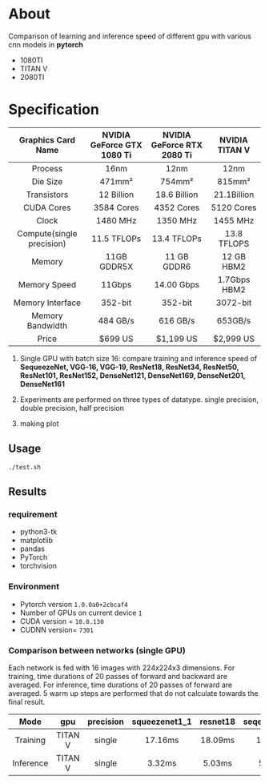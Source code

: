 # About
Comparison of learning and inference speed of different gpu with various cnn models in __pytorch__

* 1080TI
* TITAN V
* 2080TI

# Specification

|Graphics Card Name|NVIDIA GeForce GTX 1080 Ti|NVIDIA GeForce RTX 2080 Ti|NVIDIA TITAN V
|:-------:|:-------:|:-------:|:-------:|
|Process|16nm|12nm|12nm|
|Die Size|471mm²|754mm²|815mm²|
|Transistors|12 Billion|18.6 Billion|21.1Billion|
|CUDA Cores|3584 Cores|4352 Cores|5120 Cores|
|Clock|1480 MHz|1350 MHz|1455 MHz|
|Compute(single precision)|11.5 TFLOPs|13.4 TFLOPs|13.8 TFLOPS|
|Memory|11GB GDDR5X|11 GB GDDR6|12 GB HBM2|
|Memory Speed|11Gbps|14.00 Gbps|1.7Gbps HBM2|
|Memory Interface|352-bit|352-bit|3072-bit|
|Memory Bandwidth|484 GB/s|616 GB/s|653GB/s
|Price|$699 US|$1,199 US|$2,999 US|





1. Single GPU with batch size 16: compare training and inference speed of **SequeezeNet, VGG-16, VGG-19, ResNet18, ResNet34, ResNet50, ResNet101,
ResNet152, DenseNet121, DenseNet169, DenseNet201, DenseNet161**

2. Experiments are performed on three types of datatype. single precision, double precision, half precision

3. making plot

## Usage

`./test.sh`

## Results

###  requirement
* python3-tk
* matplotlib
* pandas
* PyTorch
* torchvision

### Environment

* Pytorch version `1.0.0a0+2cbcaf4`
* Number of GPUs on current device `1`
* CUDA version = `10.0.130`
* CUDNN version= `7301`


### Comparison between networks (single GPU)

Each network is fed with 16 images with 224x224x3 dimensions.
For training, time durations of 20 passes of forward and backward are averaged. For inference, time durations of
20 passes of forward are averaged. 5 warm up steps are performed that do not calculate towards the final result.


|   Mode  |gpu|precision|squeezenet1_1| resnet18|seqeezenet1_0| resnet34| resnet50  |densenet121| vgg16 |densenet169| vgg19 |resnet101|densenet201|resnet152|densenet161|
|:-------:| :----:|:--:|:----------:|:-------:|:-----------:|:-------:|:---------:| ---------:|:-----:|:---------:|:-----:|:------:|:---------:|:-------:|:---------:|
|Training | TITAN V|single|17.16ms     |18.09ms  |   18.58ms   | 30.04ms | 55.07ms   |  66.56ms  |76.74ms|  85.95ms  |88.35ms| 93.59ms| 108.81ms  |131.27ms |  131.55ms |
|Inference| TITAN V|single|3.32ms      |5.03ms   |   5.24ms    | 8.51ms  | 15.74ms   |20.289ms   |23.83ms|  27.73ms  |27.66ms| 26.65ms|  36.27    |38.01ms  |   41.19ms |
